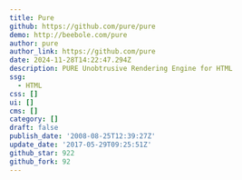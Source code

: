 ```yaml
---
title: Pure
github: https://github.com/pure/pure
demo: http://beebole.com/pure
author: pure
author_link: https://github.com/pure
date: 2024-11-28T14:22:47.294Z
description: PURE Unobtrusive Rendering Engine for HTML
ssg:
  - HTML
css: []
ui: []
cms: []
category: []
draft: false
publish_date: '2008-08-25T12:39:27Z'
update_date: '2017-05-29T09:25:51Z'
github_star: 922
github_fork: 92
---
```

